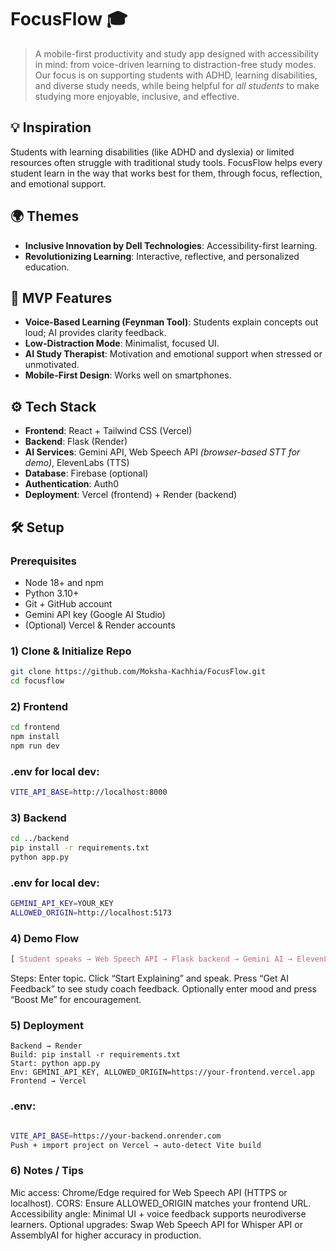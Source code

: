 # FocusFlow 🎓

> A mobile-first productivity and study app designed with accessibility in mind: from voice-driven learning to distraction-free study modes. Our focus is on supporting students with ADHD, learning disabilities, and diverse study needs, while being helpful for *all students* to make studying more enjoyable, inclusive, and effective.

## 💡 Inspiration
Students with learning disabilities (like ADHD and dyslexia) or limited resources often struggle with traditional study tools. FocusFlow helps every student learn in the way that works best for them, through focus, reflection, and emotional support.

## 🌍 Themes
- **Inclusive Innovation by Dell Technologies**: Accessibility-first learning.  
- **Revolutionizing Learning**: Interactive, reflective, and personalized education.  

## 🧠 MVP Features
- **Voice-Based Learning (Feynman Tool)**: Students explain concepts out loud; AI provides clarity feedback.  
- **Low-Distraction Mode**: Minimalist, focused UI.  
- **AI Study Therapist**: Motivation and emotional support when stressed or unmotivated.  
- **Mobile-First Design**: Works well on smartphones.  

## ⚙️ Tech Stack
- **Frontend**: React + Tailwind CSS (Vercel)  
- **Backend**: Flask (Render)  
- **AI Services**: Gemini API, Web Speech API *(browser-based STT for demo)*, ElevenLabs (TTS)  
- **Database**: Firebase (optional)  
- **Authentication**: Auth0  
- **Deployment**: Vercel (frontend) + Render (backend)  

## 🛠️ Setup

### Prerequisites
- Node 18+ and npm  
- Python 3.10+  
- Git + GitHub account  
- Gemini API key (Google AI Studio)  
- (Optional) Vercel & Render accounts

### 1) Clone & Initialize Repo
```bash
git clone https://github.com/Moksha-Kachhia/FocusFlow.git
cd focusflow
```

### 2) Frontend
```bash
cd frontend
npm install
npm run dev
```

### .env for local dev: 
```bash
VITE_API_BASE=http://localhost:8000
```

### 3) Backend
```bash
cd ../backend
pip install -r requirements.txt
python app.py
```

### .env for local dev: 
```bash
GEMINI_API_KEY=YOUR_KEY
ALLOWED_ORIGIN=http://localhost:5173
```

### 4) Demo Flow
```css
[ Student speaks → Web Speech API → Flask backend → Gemini AI → ElevenLabs TTS → Feedback ]
```
Steps:
Enter topic.
Click “Start Explaining” and speak.
Press “Get AI Feedback” to see study coach feedback.
Optionally enter mood and press “Boost Me” for encouragement.

### 5) Deployment
```
Backend → Render
Build: pip install -r requirements.txt
Start: python app.py
Env: GEMINI_API_KEY, ALLOWED_ORIGIN=https://your-frontend.vercel.app
Frontend → Vercel
```
### .env:
```bash

VITE_API_BASE=https://your-backend.onrender.com
Push + import project on Vercel → auto-detect Vite build
```

### 6) Notes / Tips
Mic access: Chrome/Edge required for Web Speech API (HTTPS or localhost).
CORS: Ensure ALLOWED_ORIGIN matches your frontend URL.
Accessibility angle: Minimal UI + voice feedback supports neurodiverse learners.
Optional upgrades: Swap Web Speech API for Whisper API or AssemblyAI for higher accuracy in production.